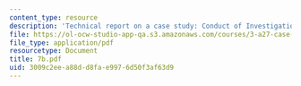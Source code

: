 ```yaml
---
content_type: resource
description: 'Technical report on a case study: Conduct of Investigation.'
file: https://ol-ocw-studio-app-qa.s3.amazonaws.com/courses/3-a27-case-studies-in-forensic-metallurgy-fall-2007/3009c2eea88dd8fae9976d50f3af63d9_7b.pdf
file_type: application/pdf
resourcetype: Document
title: 7b.pdf
uid: 3009c2ee-a88d-d8fa-e997-6d50f3af63d9
---
```

